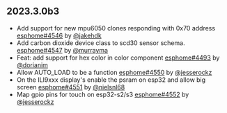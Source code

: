 ## 2023.3.0b3

- Add support for new mpu6050 clones responding with 0x70 address [esphome#4546](https://github.com/esphome/esphome/pull/4546) by [@jakehdk](https://github.com/jakehdk)
- Add carbon dioxide device class to scd30 sensor schema. [esphome#4547](https://github.com/esphome/esphome/pull/4547) by [@murrayma](https://github.com/murrayma)
- Feat: add support for hex color in color component [esphome#4493](https://github.com/esphome/esphome/pull/4493) by [@dorianim](https://github.com/dorianim)
- Allow AUTO_LOAD to be a function [esphome#4550](https://github.com/esphome/esphome/pull/4550) by [@jesserockz](https://github.com/jesserockz)
- On the ILI9xxx display's enable the psram on esp32 and allow big screen [esphome#4551](https://github.com/esphome/esphome/pull/4551) by [@nielsnl68](https://github.com/nielsnl68)
- Map gpio pins for touch on esp32-s2/s3 [esphome#4552](https://github.com/esphome/esphome/pull/4552) by [@jesserockz](https://github.com/jesserockz)

